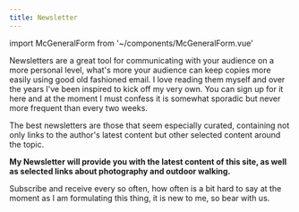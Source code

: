 ```yaml
---
title: Newsletter
---
```

import McGeneralForm from '~/components/McGeneralForm.vue'

Newsletters are a great tool for communicating with your audience on a more personal level, what's more your audience can keep copies more easily using good old fashioned email. I love reading them myself and over the years I've been inspired to kick off my very own. You can sign up for it here and at the moment I must confess it is somewhat sporadic but never more frequent than every two weeks.

The best newsletters are those that seem especially curated, containing not only links to the author's latest content but other selected content around the topic. 

**My Newsletter will provide you with the latest content of this site, as well as selected links about photography and outdoor walking.**

Subscribe and receive every so often, how often is a bit hard to say at the moment as I am formulating this thing, it is new to me, so bear with us.

<mc-general-form />
